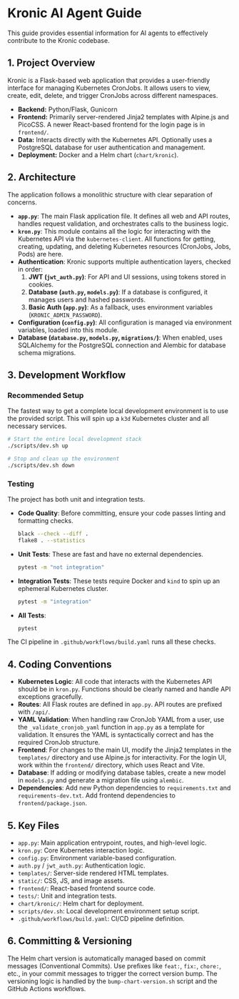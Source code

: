 
# Kronic AI Agent Guide

This guide provides essential information for AI agents to effectively contribute to the Kronic codebase.

## 1. Project Overview

Kronic is a Flask-based web application that provides a user-friendly interface for managing Kubernetes CronJobs. It allows users to view, create, edit, delete, and trigger CronJobs across different namespaces.

- **Backend:** Python/Flask, Gunicorn
- **Frontend:** Primarily server-rendered Jinja2 templates with Alpine.js and PicoCSS. A newer React-based frontend for the login page is in `frontend/`.
- **Data:** Interacts directly with the Kubernetes API. Optionally uses a PostgreSQL database for user authentication and management.
- **Deployment:** Docker and a Helm chart (`chart/kronic`).

## 2. Architecture

The application follows a monolithic structure with clear separation of concerns.

- **`app.py`**: The main Flask application file. It defines all web and API routes, handles request validation, and orchestrates calls to the business logic.
- **`kron.py`**: This module contains all the logic for interacting with the Kubernetes API via the `kubernetes-client`. All functions for getting, creating, updating, and deleting Kubernetes resources (CronJobs, Jobs, Pods) are here.
- **Authentication**: Kronic supports multiple authentication layers, checked in order:
    1.  **JWT (`jwt_auth.py`)**: For API and UI sessions, using tokens stored in cookies.
    2.  **Database (`auth.py`, `models.py`)**: If a database is configured, it manages users and hashed passwords.
    3.  **Basic Auth (`app.py`)**: As a fallback, uses environment variables (`KRONIC_ADMIN_PASSWORD`).
- **Configuration (`config.py`)**: All configuration is managed via environment variables, loaded into this module.
- **Database (`database.py`, `models.py`, `migrations/`)**: When enabled, uses SQLAlchemy for the PostgreSQL connection and Alembic for database schema migrations.

## 3. Development Workflow

### Recommended Setup

The fastest way to get a complete local development environment is to use the provided script. This will spin up a `k3d` Kubernetes cluster and all necessary services.

```bash
# Start the entire local development stack
./scripts/dev.sh up

# Stop and clean up the environment
./scripts/dev.sh down
```

### Testing

The project has both unit and integration tests.

- **Code Quality**: Before committing, ensure your code passes linting and formatting checks.
  ```bash
  black --check --diff .
  flake8 . --statistics
  ```
- **Unit Tests**: These are fast and have no external dependencies.
  ```bash
  pytest -m "not integration"
  ```
- **Integration Tests**: These tests require Docker and `kind` to spin up an ephemeral Kubernetes cluster.
  ```bash
  pytest -m "integration"
  ```
- **All Tests**:
  ```bash
  pytest
  ```
The CI pipeline in `.github/workflows/build.yaml` runs all these checks.

## 4. Coding Conventions

- **Kubernetes Logic**: All code that interacts with the Kubernetes API should be in `kron.py`. Functions should be clearly named and handle API exceptions gracefully.
- **Routes**: All Flask routes are defined in `app.py`. API routes are prefixed with `/api/`.
- **YAML Validation**: When handling raw CronJob YAML from a user, use the `_validate_cronjob_yaml` function in `app.py` as a template for validation. It ensures the YAML is syntactically correct and has the required CronJob structure.
- **Frontend**: For changes to the main UI, modify the Jinja2 templates in the `templates/` directory and use Alpine.js for interactivity. For the login UI, work within the `frontend/` directory, which uses React and Vite.
- **Database**: If adding or modifying database tables, create a new model in `models.py` and generate a migration file using `alembic`.
- **Dependencies**: Add new Python dependencies to `requirements.txt` and `requirements-dev.txt`. Add frontend dependencies to `frontend/package.json`.

## 5. Key Files

- `app.py`: Main application entrypoint, routes, and high-level logic.
- `kron.py`: Core Kubernetes interaction logic.
- `config.py`: Environment variable-based configuration.
- `auth.py` / `jwt_auth.py`: Authentication logic.
- `templates/`: Server-side rendered HTML templates.
- `static/`: CSS, JS, and image assets.
- `frontend/`: React-based frontend source code.
- `tests/`: Unit and integration tests.
- `chart/kronic/`: Helm chart for deployment.
- `scripts/dev.sh`: Local development environment setup script.
- `.github/workflows/build.yaml`: CI/CD pipeline definition.

## 6. Committing & Versioning

The Helm chart version is automatically managed based on commit messages (Conventional Commits). Use prefixes like `feat:`, `fix:`, `chore:`, etc., in your commit messages to trigger the correct version bump. The versioning logic is handled by the `bump-chart-version.sh` script and the GitHub Actions workflows.
